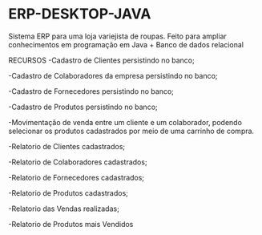 # ERP-DESKTOP-JAVA
Sistema ERP para uma loja variejista de roupas. Feito para ampliar conhecimentos em programação em Java + Banco de dados relacional


RECURSOS
-Cadastro de Clientes persistindo no banco;

-Cadastro de Colaboradores da empresa persistindo no banco;

-Cadastro de Fornecedores persistindo no banco;

-Cadastro de Produtos persistindo no banco;

-Movimentação de venda entre um cliente e um colaborador, podendo selecionar os produtos cadastrados por meio de uma carrinho de compra.

-Relatorio de Clientes cadastrados;

-Relatorio de Colaboradores cadastrados;

-Relatorio de Fornecedores cadastrados;

-Relatorio de Produtos cadastrados;

-Relatorio das Vendas realizadas;

-Relatorio de Produtos mais Vendidos

